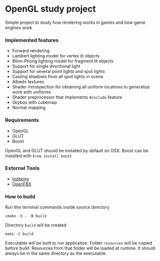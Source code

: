 # OpenGL study project

Simple project to study how rendering works in games and how
game engines work

### Implemented features

* Forward rendering
* Lambert lighting model for vertex lit objects
* Blinn-Phong lighting model for fragment lit objects
* Support for single directional light
* Support for several point lights and spot lights
* Casting shadows from all spot lights in scene
* Albedo textures
* Shader introspection for obtaining all uniform locations
to generalize work with uniforms
* Shader preprocessor that implements `#include` feature
* Skybox with cubemap
* Normal mapping

### Requirements

* OpenGL
* GLUT
* Boost

OpenGL and GLUT should be installed by default on OSX. Boost can
be installed with `brew install boost`

### External Tools

* [lodepng](https://github.com/lvandeve/lodepng)
* [OpenFBX](https://github.com/nem0/OpenFBX)

### How to build

Run this terminal commands inside source directory

`cmake -S . -B build`

Directory `build` will be created.

`make -C build`

Executable will be built to run application. Folder
`resources` will be copied before build.
Resources from that folder will be loaded at runtime.
It should always be in the same directory as the executable.